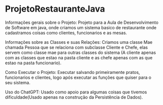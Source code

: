 # ProjetoRestauranteJava

Informações gerais sobre o Projeto: Projeto para a Aula de Desenvolvimento de Software em java, onde criamos um sistema basico de restaurante onde cadastramos coisas como clientes, funcionarios e as mesas.

Informações sobre as Classes e suas Relações: Criamos uma classe Mae chamada Pessoa que se relaciona com subclasse Cliente e Chefe, elas servem como classe mae para outras classes do sistema (A cliente apenas com as classes que estao na pasta cliente e as chefe apenas com as que estao na pasta funcionario).

Como Executar o Projeto: Executar salvando primeiramente pratos, funcionarios e clientes, logo após executar as funções que quiser para o seu sistema.

Uso do ChatGPT: Usado como apoio para algumas coisas que tivemos dificuldade(Usado apenas na construção da Persistência de Dados).
